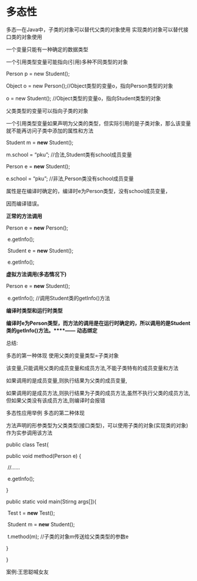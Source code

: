 # 多态性

多态—在Java中，子类的对象可以替代父类的对象使用 实现类的对象可以替代接口类的对象使用

一个变量只能有一种确定的数据类型

一个引用类型变量可能指向(引用)多种不同类型的对象

Person p = new Student();

  Object o = new Person();//Object类型的变量o，指向Person类型的对象

  o = new Student(); //Object类型的变量o，指向Student类型的对象

 

父类类型的变量可以指向子类的对象





一个引用类型变量如果声明为父类的类型，但实际引用的是子类对象，那么该变量就不能再访问子类中添加的属性和方法



Student m = **new** Student();

m.school = “pku”;  //合法,Student类有school成员变量

Person e = **new** Student(); 

e.school = “pku”; //非法,Person类没有school成员变量





属性是在编译时确定的，编译时e为Person类型，没有school成员变量，

因而编译错误。







**正常的方法调用** 

Person e = **new** Person();

​    e.getInfo();

​    Student e = **new** Student();

​     e.getInfo();





**虚拟方法调用(多态情况下)**

Person e = **new** Student();

​     e.getInfo(); //调用Student类的getInfo()方法

 



**编译时类型和运行时类型**

 

**编译时e为Person类型，而方法的调用是在运行时确定的，所以调用的是Student类的getInfo()方法。****——** **动态绑定**







总结:

多态的第一种体现 使用父类的变量类型=子类对象

该变量,只能调用父类的成员变量和成员方法,不能子类特有的成员变量和方法

如果调用的是成员变量,则执行结果为父类的成员变量,

如果调用的是成员方法,则执行结果为子类的成员方法,虽然不执行父类的成员方法,但如果父类没有该成员方法,则编译时会报错









多态性应用举例 多态的第二种体现 

方法声明的形参类型为父类类型(接口类型)，可以使用子类的对象(实现类的对象)作为实参调用该方法

public class Test{ 

public void method(Person e) {

​           //……

​           e.getInfo();

}

public static  void main(Stirng args[]){

​           Test t = **new** Test();

​            Student m = **new** Student();

​            t.method(m); //子类的对象m传送给父类类型的参数e

}

}

 

 

 

案例:王思聪喊女友
